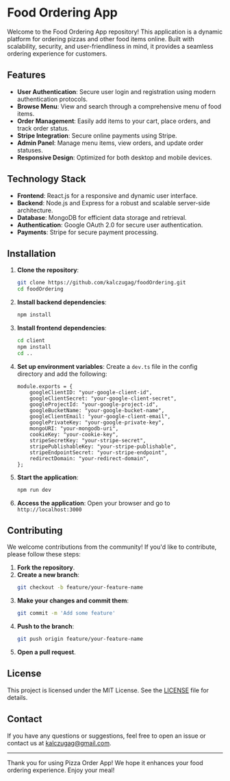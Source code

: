 # Food Ordering App

Welcome to the Food Ordering App repository! This application is a dynamic platform for ordering pizzas and other food items online. Built with scalability, security, and user-friendliness in mind, it provides a seamless ordering experience for customers.

## Features

- **User Authentication**: Secure user login and registration using modern authentication protocols.
- **Browse Menu**: View and search through a comprehensive menu of food items.
- **Order Management**: Easily add items to your cart, place orders, and track order status.
- **Stripe Integration**: Secure online payments using Stripe.
- **Admin Panel**: Manage menu items, view orders, and update order statuses.
- **Responsive Design**: Optimized for both desktop and mobile devices.

## Technology Stack

- **Frontend**: React.js for a responsive and dynamic user interface.
- **Backend**: Node.js and Express for a robust and scalable server-side architecture.
- **Database**: MongoDB for efficient data storage and retrieval.
- **Authentication**: Google OAuth 2.0 for secure user authentication.
- **Payments**: Stripe for secure payment processing.

## Installation

1. **Clone the repository**:
    ```sh
    git clone https://github.com/kalczugag/foodOrdering.git
    cd foodOrdering
    ```

2. **Install backend dependencies**:
    ```sh
    npm install
    ```

3. **Install frontend dependencies**:
    ```sh
    cd client
    npm install
    cd ..
    ```

4. **Set up environment variables**:
    Create a `dev.ts` file in the config directory and add the following:
    ```env
    module.exports = {
        googleClientID: "your-google-client-id",
        googleClientSecret: "your-google-client-secret",
        googleProjectId: "your-google-project-id",
        googleBucketName: "your-google-bucket-name",
        googleClientEmail: "your-google-client-email",
        googlePrivateKey: "your-google-private-key",
        mongoURI: "your-mongodb-uri",
        cookieKey: "your-cookie-key",
        stripeSecretKey: "your-stripe-secret",
        stripePublishableKey: "your-stripe-publishable",
        stripeEndpointSecret: "your-stripe-endpoint",
        redirectDomain: "your-redirect-domain",
    };
    ```

5. **Start the application**:
    ```sh
    npm run dev
    ```

6. **Access the application**:
    Open your browser and go to `http://localhost:3000`

## Contributing

We welcome contributions from the community! If you'd like to contribute, please follow these steps:

1. **Fork the repository**.
2. **Create a new branch**:
    ```sh
    git checkout -b feature/your-feature-name
    ```
3. **Make your changes and commit them**:
    ```sh
    git commit -m 'Add some feature'
    ```
4. **Push to the branch**:
    ```sh
    git push origin feature/your-feature-name
    ```
5. **Open a pull request**.

## License

This project is licensed under the MIT License. See the [LICENSE](LICENSE) file for details.

## Contact

If you have any questions or suggestions, feel free to open an issue or contact us at [kalczugag@gmail.com](mailto:kalczugag@gmail.com).

---

Thank you for using Pizza Order App! We hope it enhances your food ordering experience. Enjoy your meal!
